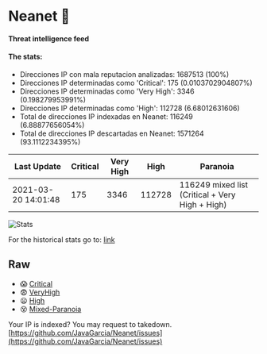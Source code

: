 # Neanet :hocho:
#### Threat intelligence feed
#### The stats:

- Direcciones IP con mala reputacion analizadas: 1687513 (100%)
- Direcciones IP determinadas como 'Critical':  175 (0.0103702904807%)
- Direcciones IP determinadas como 'Very High':  3346 (0.198279953991%)
- Direcciones IP determinadas como 'High':  112728 (6.68012631606)
- Total de direcciones IP indexadas en Neanet:  116249 (6.88877656054%)
- Total de direcciones IP descartadas en Neanet:  1571264 (93.1112234395%)

| Last Update | Critical | Very High | High | Paranoia |
| --- | --- | --- | --- | --- |
| 2021-03-20 14:01:48 | 175 | 3346 | 112728 | 116249 mixed list (Critical + Very High + High)|

![Stats](https://docs.google.com/spreadsheets/d/e/2PACX-1vSnaNMIXVabIpDJjufMlzH7poXnshF3mgd8Is1g9ytUEzVsP5my4Trn8f-xkoLLQ38xpL3HtmUexLo6/pubchart?oid=501124687&format=image)

For the historical stats go to: [link](/stats.csv)
## Raw
- :scream: [Critical](https://raw.githubusercontent.com/JavaGarcia/Neanet/master/blacklists/neanet_critical.txt)
- :fearful: [VeryHigh](https://raw.githubusercontent.com/JavaGarcia/Neanet/master/blacklists/neanet_veryHigh.txtt)
- :frowning: [High](https://raw.githubusercontent.com/JavaGarcia/Neanet/master/blacklists/neanet_high.txt)
- :dizzy_face: [Mixed-Paranoia](https://raw.githubusercontent.com/JavaGarcia/Neanet/master/blacklists/neanet_all.txt)


Your IP is indexed? You may request to takedown. [https://github.com/JavaGarcia/Neanet/issues](https://github.com/JavaGarcia/Neanet/issues)










































































































































































































































































































































































































































































































































































































































































































































































































































































































































































































































































































































































































































































































































































































































































































































































































































































































































































































































































































































































































































































































































































































































































































































































































































































































































































































































































































































































































































































































































































































































































































































































































































































































































































































































































































































































































































































































































































































































































































































































































































































































































































































































































































































































































































































































































































































































































































































































































































































































































































































































































































































































































